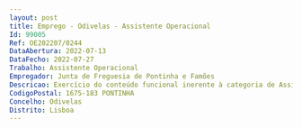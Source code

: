 ```yaml
--- 
layout: post
title: Emprego - Odivelas - Assistente Operacional
Id: 99005
Ref: OE202207/0244
DataAbertura: 2022-07-13
DataFecho: 2022-07-27
Trabalho: Assistente Operacional
Empregador: Junta de Freguesia de Pontinha e Famões
Descricao: Exercício do conteúdo funcional inerente à categoria de Assistente Operacional de acordo com o n.º 1 do artigo 88.º da Lei Geral do Trabalho em funções Públicas, anexa à Lei 35 2014, de 20 de junho, de caráter manual ou mecânico enquadradas em diretivas gerais bem definidas e com grau de complexidade 1. Executar tarefas de apoios elementares, indispensáveis ao funcionamento dos órgão e serviços, podendo comportar esforço físico. Responsabilizar se pelos equipamentos sob a sua guarda e pela sua correta utilização, procedendo, quando necessário à manutenção e reparação dos mesmos. Os desempenhos dessas funções deverão ser executados sob diretivas ou orientações superiores.A descrição das funções em referência não prejudica a atribuição ao trabalhador de funções, não expressamente mencionadas que lhe sejam afins ou funcionalmente ligadas para as quais o trabalhador detenha a qualificação adequada e não impliquem a desvalorização profissional, nos termos do nº 2 do artigo 88 da Lei Geral do Trabalho em Funções Públicas.
CodigoPostal: 1675-183 PONTINHA
Concelho: Odivelas
Distrito: Lisboa
--- 
```


